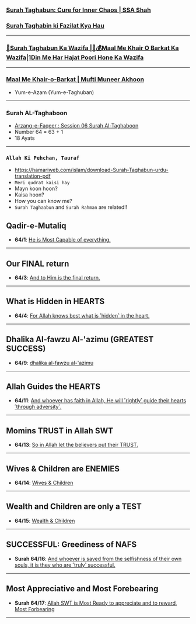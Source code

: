 ### [Surah Taghabun: Cure for Inner Chaos | SSA Shah](https://www.youtube.com/watch?v=umlnQ8J2YUU)

### [Surah Taghabin ki Fazilat Kya Hau](https://www.youtube.com/shorts/f91vhya6F_8)

***

### [📢Surah Taghabun Ka Wazifa |🤑💰Maal Me Khair O Barkat Ka Wazifa|1Din Me Har Hajat Poori Hone Ka Wazifa](https://www.youtube.com/watch?v=S0k_1zUvd6M)

***

### [Maal Me Khair-o-Barkat | Mufti Muneer Akhoon](https://www.youtube.com/watch?v=S0k_1zUvd6M)
* Yum-e-Azam (Yum-e-Taghuban)

***

### Surah AL-Taghaboon
* [Arzang-e-Faqeer : Session 06 Surah Al-Taghaboon](https://www.youtube.com/watch?v=j_OgniH_t0c)
* Number 64 = 63 + 1
* 18 Ayats

***

### `Allah Ki Pehchan, Tauraf`
* https://hamariweb.com/islam/download-Surah-Taghabun-urdu-translation-pdf
* `Meri qudrat kaisi hay`
* Mayn koon hoon?
* Kaisa hoon?
* How you can know me?
* `Surah Taghaabun` and `Surah Rahman` are related!!

## Qadir-e-Mutaliq
* __64/1__: [He is Most Capable of everything.](https://quran.com/64/1)

***

## Our FINAL return
* __64/3__: [And to Him is the final return.](https://quran.com/64/3)

***

## What is Hidden in HEARTS
* __64/4__: [For Allah knows best what is ˹hidden˺ in the heart.](https://quran.com/64/4)

***

## Dhalika Al-fawzu Al-'azimu (GREATEST SUCCESS)
* __64/9__: [dhalika al-fawzu al-'azimu](https://quranwbw.com/64#9)

***

## Allah Guides the HEARTS
* __64/11__: [And whoever has faith in Allah, He will ˹rightly˺ guide their hearts ˹through adversity˺.](https://quran.com/64/11)

***

## Momins TRUST in Allah SWT
* __64/13__: [So in Allah let the believers put their TRUST.](https://quran.com/64/13)

***

## Wives & Children are ENEMIES
* __64/14__: [Wives & Children ](https://quran.com/64/14-15)

***

## Wealth and Children are only a TEST
*  __64/15__: [Wealth & Children](https://quran.com/64/15)

***

## SUCCESSFUL: Greediness of NAFS
* __Surah 64/16__: [And whoever is saved from the selfishness of their own souls, it is they who are ˹truly˺ successful.](https://quran.com/64/16)

***

## Most Appreciative and Most Forebearing
* __Surah 64/17__: [Allah SWT is Most Ready to appreciate and to reward, Most Forbearing](https://quranwbw.com/64#17)

***
